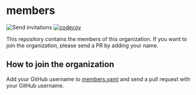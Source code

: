 # members

![Send invitations](https://github.com/golang-friends/members/workflows/Send%20invitations/badge.svg)
[![codecov](https://codecov.io/gh/golang-friends/members/branch/master/graph/badge.svg)](https://codecov.io/gh/golang-friends/members)

This repository contains the members of this organization. If you want to join the organization, please send a PR by adding your name.

## How to join the organization

Add your GitHub username to [members.yaml](./members.yaml) and send a pull request with your GitHub username.
